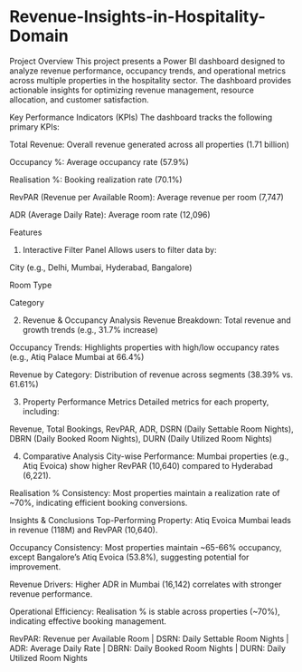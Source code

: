 # Revenue-Insights-in-Hospitality-Domain
[](https://github.com/arsh-22-ahmed/Revenue-Insights/blob/main/Snapshot%20of%20Dashboard%20(2).png)

Project Overview
This project presents a Power BI dashboard designed to analyze revenue performance, occupancy trends, and operational metrics across multiple properties in the hospitality sector. The dashboard provides actionable insights for optimizing revenue management, resource allocation, and customer satisfaction.

Key Performance Indicators (KPIs)
The dashboard tracks the following primary KPIs:

Total Revenue: Overall revenue generated across all properties (1.71 billion)

Occupancy %: Average occupancy rate (57.9%)

Realisation %: Booking realization rate (70.1%)

RevPAR (Revenue per Available Room): Average revenue per room (7,747)

ADR (Average Daily Rate): Average room rate (12,096)

Features
1. Interactive Filter Panel
Allows users to filter data by:

City (e.g., Delhi, Mumbai, Hyderabad, Bangalore)

Room Type

Category

2. Revenue & Occupancy Analysis
Revenue Breakdown: Total revenue and growth trends (e.g., 31.7% increase)

Occupancy Trends: Highlights properties with high/low occupancy rates (e.g., Atiq Palace Mumbai at 66.4%)

Revenue by Category: Distribution of revenue across segments (38.39% vs. 61.61%)

3. Property Performance Metrics
Detailed metrics for each property, including:

Revenue, Total Bookings, RevPAR, ADR, DSRN (Daily Settable Room Nights), DBRN (Daily Booked Room Nights), DURN (Daily Utilized Room Nights)

4. Comparative Analysis
City-wise Performance: Mumbai properties (e.g., Atiq Evoica) show higher RevPAR (10,640) compared to Hyderabad (6,221).

Realisation % Consistency: Most properties maintain a realization rate of ~70%, indicating efficient booking conversions.

Insights & Conclusions
Top-Performing Property: Atiq Evoica Mumbai leads in revenue (118M) and RevPAR (10,640).

Occupancy Consistency: Most properties maintain ~65-66% occupancy, except Bangalore’s Atiq Evoica (53.8%), suggesting potential for improvement.

Revenue Drivers: Higher ADR in Mumbai (16,142) correlates with stronger revenue performance.

Operational Efficiency: Realisation % is stable across properties (~70%), indicating effective booking management.


RevPAR: Revenue per Available Room | DSRN: Daily Settable Room Nights | ADR: Average Daily Rate | DBRN: Daily Booked Room Nights | DURN: Daily Utilized Room Nights
